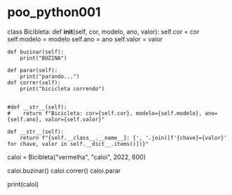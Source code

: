 # poo_python001

class Bicibleta:
    def __init__(self, cor, modelo, ano, valor):
        self.cor = cor
        self.modelo = modelo
        self.ano = ano
        self.valor = valor


    def buzinar(self):
        print("BUZINA")

    def parar(self):
        print("parando...")
    def correr(self):
        print("bicicleta correndo")


    #def __str__(self):
    #    return f"Bicicleta: cor={self.cor}, modelo={self.modelo}, ano={self.ano}, valor={self.valor}"

    def __str__(self):
        return f"{self.__class__.__name__}: {', '.join([f'{chave}={valor}' for chave, valor in self.__dict__.items()])}"
           
        
caloi = Bicibleta("vermelha", "caloi", 2022, 600)

caloi.buzinar()
caloi.correr()
caloi.parar

print(caloi)
